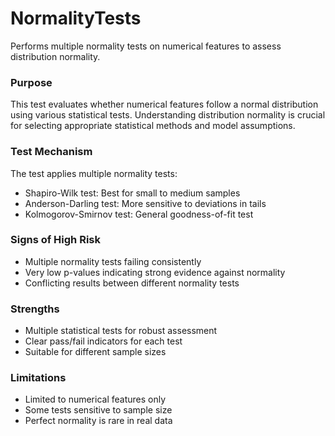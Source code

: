 # NormalityTests

Performs multiple normality tests on numerical features to assess distribution normality.

### Purpose

This test evaluates whether numerical features follow a normal distribution using
various statistical tests. Understanding distribution normality is crucial for
selecting appropriate statistical methods and model assumptions.

### Test Mechanism

The test applies multiple normality tests:
- Shapiro-Wilk test: Best for small to medium samples
- Anderson-Darling test: More sensitive to deviations in tails
- Kolmogorov-Smirnov test: General goodness-of-fit test

### Signs of High Risk

- Multiple normality tests failing consistently
- Very low p-values indicating strong evidence against normality
- Conflicting results between different normality tests

### Strengths

- Multiple statistical tests for robust assessment
- Clear pass/fail indicators for each test
- Suitable for different sample sizes

### Limitations

- Limited to numerical features only
- Some tests sensitive to sample size
- Perfect normality is rare in real data